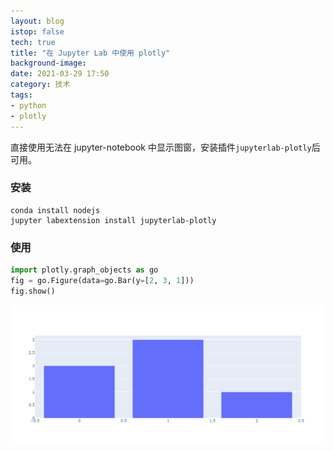 ```yaml
---
layout: blog
istop: false
tech: true
title: "在 Jupyter Lab 中使用 plotly"
background-image: 
date: 2021-03-29 17:50
category: 技术
tags:
- python
- plotly
---
```


直接使用无法在 jupyter-notebook 中显示图窗，安装插件`jupyterlab-plotly`后可用。

### 安装

```
conda install nodejs
jupyter labextension install jupyterlab-plotly
```

[1]: https://stackoverflow.com/questions/52771328/plotly-chart-not-showing-in-jupyter-notebook

### 使用

```python
import plotly.graph_objects as go
fig = go.Figure(data=go.Bar(y=[2, 3, 1]))
fig.show()
```

![output](..\img\output_2_1.png)